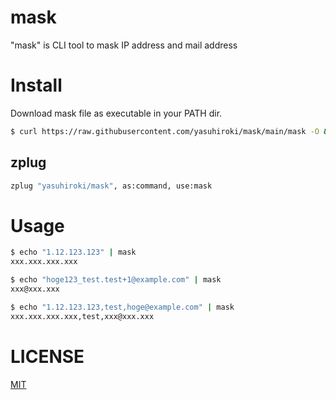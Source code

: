 # mask

"mask" is CLI tool to mask IP address and mail address

# Install

Download mask file as executable in your PATH dir.

```bash
$ curl https://raw.githubusercontent.com/yasuhiroki/mask/main/mask -O && chmod 755 mask
```

## zplug

```zsh
zplug "yasuhiroki/mask", as:command, use:mask
```

# Usage

```bash
$ echo "1.12.123.123" | mask
xxx.xxx.xxx.xxx

$ echo "hoge123_test.test+1@example.com" | mask
xxx@xxx.xxx

$ echo "1.12.123.123,test,hoge@example.com" | mask
xxx.xxx.xxx.xxx,test,xxx@xxx.xxx
```

# LICENSE

[MIT](./LICENSE)
